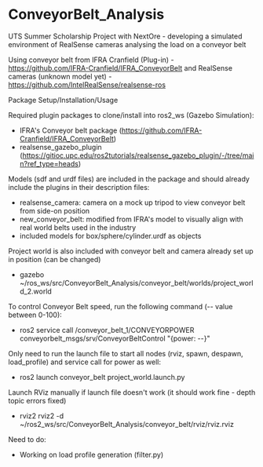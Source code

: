 # ConveyorBelt_Analysis
UTS Summer Scholarship Project with NextOre - developing a simulated environment of RealSense cameras analysing the load on a conveyor belt

Using conveyor belt from IFRA Cranfield (Plug-in) - https://github.com/IFRA-Cranfield/IFRA_ConveyorBelt
and RealSense cameras (unknown model yet) - https://github.com/IntelRealSense/realsense-ros

Package Setup/Installation/Usage

Required plugin packages to clone/install into ros2_ws (Gazebo Simulation):
- IFRA's Conveyor belt package (https://github.com/IFRA-Cranfield/IFRA_ConveyorBelt)
- realsense_gazebo_plugin (https://gitioc.upc.edu/ros2tutorials/realsense_gazebo_plugin/-/tree/main?ref_type=heads)

Models (sdf and urdf files) are included in the package and should already include the plugins in their description files:
- realsense_camera: camera on a mock up tripod to view conveyor belt from side-on position
- new_conveyor_belt: modified from IFRA's model to visually align with real world belts used in the industry
- included models for box/sphere/cylinder.urdf as objects

Project world is also included with conveyor belt and camera already set up in position (can be changed)
- gazebo ~/ros_ws/src/ConveyorBelt_Analysis/conveyor_belt/worlds/project_world_2.world

To control Conveyor Belt speed, run the following command (-- value between 0-100):
- ros2 service call /conveyor_belt_1/CONVEYORPOWER conveyorbelt_msgs/srv/ConveyorBeltControl "{power: --}"

Only need to run the launch file to start all nodes (rviz, spawn, despawn, load_profile) and service call for power as well:
- ros2 launch conveyor_belt project_world.launch.py

Launch RViz manually if launch file doesn't work (it should work fine - depth topic errors fixed)
- rviz2 rviz2 -d ~/ros2_ws/src/ConveyorBelt_Analysis/conveyor_belt/rviz/rviz.rviz

Need to do:

- Working on load profile generation (filter.py)


